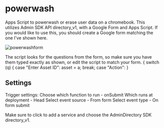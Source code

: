 # powerwash

Apps Script to powerwash or erase user data on a chromebook. This utilizes Admin SDK API directory_v1, with a Google Form and Apps Script. 
If you would like to use this, you should create a Google form matching the one I've shown here. 

![powerwashform](https://user-images.githubusercontent.com/16769806/235696609-c0223d8a-604f-4ac7-9069-d98e0c0c4f44.png)


The script looks for the questions from the form, so make sure you have them typed exactly as shown, or edit the script to match your form.
{ switch (q) {
      case "Enter Asset ID":
        asset = a;
        break;
      case "Action":
      }

## Settings

Trigger settings:
Choose which function to run - onSubmit
Which runs at deployment - Head
Select event source - From form
Select event type - On form submit

Make sure to click to add a service and choose the AdminDirectory SDK directory_v1.


